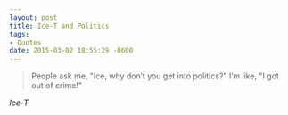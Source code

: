 ```yaml
---
layout: post
title: Ice-T and Politics
tags:
- Quotes
date: 2015-03-02 18:55:29 -0600
---
```

<blockquote class="big">People ask me, "Ice, why don’t you get into politics?" I’m like, "I got out of crime!"</blockquote>

<cite class="big">Ice-T</cite>


